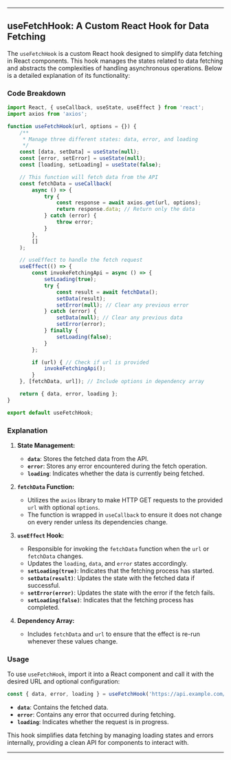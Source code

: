 
---

## useFetchHook: A Custom React Hook for Data Fetching

The `useFetchHook` is a custom React hook designed to simplify data fetching in React components. This hook manages the states related to data fetching and abstracts the complexities of handling asynchronous operations. Below is a detailed explanation of its functionality:

### Code Breakdown

```javascript
import React, { useCallback, useState, useEffect } from 'react';
import axios from 'axios';

function useFetchHook(url, options = {}) {
    /**
     * Manage three different states: data, error, and loading
     */
    const [data, setData] = useState(null);
    const [error, setError] = useState(null);
    const [loading, setLoading] = useState(false);

    // This function will fetch data from the API
    const fetchData = useCallback(
        async () => {
            try {
                const response = await axios.get(url, options);
                return response.data; // Return only the data
            } catch (error) {
                throw error;
            }
        },
        [] 
    );

    // useEffect to handle the fetch request
    useEffect(() => {
        const invokeFetchingApi = async () => {
            setLoading(true);
            try {
                const result = await fetchData();
                setData(result);
                setError(null); // Clear any previous error
            } catch (error) {
                setData(null); // Clear any previous data
                setError(error);
            } finally {
                setLoading(false);
            }
        };

        if (url) { // Check if url is provided
            invokeFetchingApi();
        }
    }, [fetchData, url]); // Include options in dependency array

    return { data, error, loading };
}

export default useFetchHook;
```

### Explanation

1. **State Management:**
   - **`data`**: Stores the fetched data from the API.
   - **`error`**: Stores any error encountered during the fetch operation.
   - **`loading`**: Indicates whether the data is currently being fetched.

2. **`fetchData` Function:**
   - Utilizes the `axios` library to make HTTP GET requests to the provided `url` with optional `options`.
   - The function is wrapped in `useCallback` to ensure it does not change on every render unless its dependencies change.

3. **`useEffect` Hook:**
   - Responsible for invoking the `fetchData` function when the `url` or `fetchData` changes.
   - Updates the `loading`, `data`, and `error` states accordingly.
   - **`setLoading(true)`**: Indicates that the fetching process has started.
   - **`setData(result)`**: Updates the state with the fetched data if successful.
   - **`setError(error)`**: Updates the state with the error if the fetch fails.
   - **`setLoading(false)`**: Indicates that the fetching process has completed.

4. **Dependency Array:**
   - Includes `fetchData` and `url` to ensure that the effect is re-run whenever these values change.

### Usage

To use `useFetchHook`, import it into a React component and call it with the desired URL and optional configuration:

```javascript
const { data, error, loading } = useFetchHook('https://api.example.com/data');
```

- **`data`**: Contains the fetched data.
- **`error`**: Contains any error that occurred during fetching.
- **`loading`**: Indicates whether the request is in progress.

This hook simplifies data fetching by managing loading states and errors internally, providing a clean API for components to interact with.

---